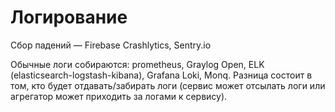 # Логирование

Сбор падений —  Firebase Crashlytics, Sentry.io

Обычные логи собираются: prometheus, Graylog Open, ELK (elasticsearch-logstash-kibana), Grafana Loki, Monq. Разница состоит в том, кто будет отдавать/забирать логи (сервис может отсылать логи или агрегатор может приходить за логами к сервису).
